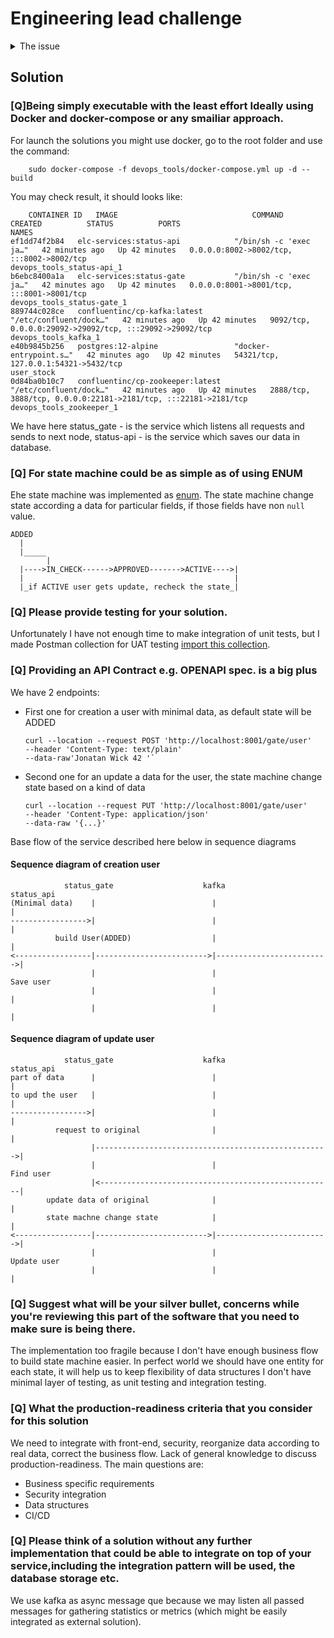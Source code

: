 # Engineering lead challenge

<details><summary>The issue</summary>
<p>
The employees on this system are assigned to different states, Initially when an employee is added it will be assigned
"ADDED" state automatically .

The other states (State machine) for A given Employee are:
- ADDED
- IN-CHECK
- APPROVED
- ACTIVE

Our backend stack is:
- Java 11
- Spring Framework
- Kafka

**First Part:**

Your task is to build  Restful API doing the following:
- An Endpoint to support adding an employee with very basic employee details including (name, contractDto information,
  age, you can decide.) With initial state "ADDED" which incidates that the employee isn't active yet.
- Another endpoint to change the state of a given employee to "In-CHECK" or any of the states defined above in the
  state machine

Please provide a solution with the  above features with the following consideration.
- Being simply executable with the least effort Ideally using Docker and docker-compose or any smailiar approach.
- For state machine could be as simple as of using ENUM or by using https://projects.spring.io/spring-statemachine/
- Please provide testing for your solution.
- Providing an API Contract e.g. OPENAPI spec. is a big plus

**Second Part (Optional but a plus):**

Being concerned about developing high quality, resilient software, giving the fact, that you will be participating,
mentoring other engineers in the coding review process.
- Suggest what will be your silver bullet, concerns while you're reviewing this part of the software that you need to
  make sure is being there.
- What the production-readiness criteria that you consider for this solution

**Third Part (Optional but a plus):**
Another Team in the company is building another service, This service will be used to provide some statistics of the
employees, this could be used to list the number of employees per country, other types of statistics which is very
vague at the moment
- Please think of a solution without any further implementation that could be able to integrate on top of your service,
  including the integration pattern will be used, the database storage etc.

A high-level architecture diagram is sufficient to present this.
</p>
</details>

## Solution
### [Q]Being simply executable with the least effort Ideally using Docker and docker-compose or any smailiar approach.

For launch the solutions you might use docker, go to the root folder and use the command:

        sudo docker-compose -f devops_tools/docker-compose.yml up -d --build

You may check result, it should looks like:
        
        CONTAINER ID   IMAGE                              COMMAND                  CREATED          STATUS          PORTS                                                                                  NAMES
    ef1dd74f2b84   elc-services:status-api            "/bin/sh -c 'exec ja…"   42 minutes ago   Up 42 minutes   0.0.0.0:8002->8002/tcp, :::8002->8002/tcp                                              devops_tools_status-api_1
    b6ebc8400a1a   elc-services:status-gate           "/bin/sh -c 'exec ja…"   42 minutes ago   Up 42 minutes   0.0.0.0:8001->8001/tcp, :::8001->8001/tcp                                              devops_tools_status-gate_1
    889744c028ce   confluentinc/cp-kafka:latest       "/etc/confluent/dock…"   42 minutes ago   Up 42 minutes   9092/tcp, 0.0.0.0:29092->29092/tcp, :::29092->29092/tcp                                devops_tools_kafka_1
    e40b9845b256   postgres:12-alpine                 "docker-entrypoint.s…"   42 minutes ago   Up 42 minutes   54321/tcp, 127.0.0.1:54321->5432/tcp                                                   user_stock
    0d84ba0b10c7   confluentinc/cp-zookeeper:latest   "/etc/confluent/dock…"   42 minutes ago   Up 42 minutes   2888/tcp, 3888/tcp, 0.0.0.0:22181->2181/tcp, :::22181->2181/tcp                        devops_tools_zookeeper_1

We have here status_gate - is the service which listens all requests and sends to next node, status-api - is the service
which saves our data in database. 

### [Q] For state machine could be as simple as of using ENUM

Еhe state machine was implemented as [enum](status_gate/src/main/java/eu/senla/status_gate/dto/UserState.java). The state 
machine change state according a data for particular fields, if those fields have non `null` value. 

    ADDED
      |
      |_____
            |
      |---->IN_CHECK------>APPROVED------->ACTIVE---->|
      |                                               |
      |_if ACTIVE user gets update, recheck the state_|


### [Q] Please provide testing for your solution.

Unfortunately I have not enough time to make integration of unit tests, but I made Postman collection for UAT testing
[import this collection](postman_uat/status_service.postman_collection.json).

### [Q] Providing an API Contract e.g. OPENAPI spec. is a big plus
We have 2 endpoints:
* First one for creation a user with minimal data, as default state will be ADDED
    ```
    curl --location --request POST 'http://localhost:8001/gate/user' 
  --header 'Content-Type: text/plain' 
  --data-raw'Jonatan Wick 42 '`
    ```
* Second one for an update a data for the user, the state machine change state based on a kind of data
    ```
    curl --location --request PUT 'http://localhost:8001/gate/user' 
  --header 'Content-Type: application/json' 
  --data-raw '{...}'
    ```
Base flow of the service described here below in sequence diagrams

#### Sequence diagram of creation user

                status_gate                    kafka                   status_api
    (Minimal data)    |                          |                          |
    ----------------->|                          |                          |
              build User(ADDED)                  |                          |
    <-----------------|------------------------->|------------------------->|
                      |                          |                      Save user
                      |                          |                          |
                      |                          |                          |


#### Sequence diagram of update user

                status_gate                    kafka                   status_api
    part of data      |                          |                          |
    to upd the user   |                          |                          |
    ----------------->|                          |                          |
              request to original                |                          |
                      |---------------------------------------------------->|
                      |                          |                      Find user
                      |<----------------------------------------------------|
            update data of original              |                          |
            state machne change state            |                          |
    <-----------------|------------------------->|------------------------->|
                      |                          |                     Update user
                      |                          |                          |


### [Q] Suggest what will be your silver bullet, concerns while you're reviewing this part of the software that you need to make sure is being there.

The implementation too fragile because I don't have enough business flow to build state machine easier. In perfect world
we should have one entity for each state, it will help us to keep flexibility of data structures
I don't have minimal layer of testing, as unit testing and integration testing. 

### [Q] What the production-readiness criteria that you consider for this solution

We need to integrate with front-end, security, reorganize data according to real data, correct the business flow.
Lack of general knowledge to discuss production-readiness. The main questions are:
* Business specific requirements
* Security integration
* Data structures
* CI/CD

### [Q] Please think of a solution without any further implementation that could be able to integrate on top of your service,including the integration pattern will be used, the database storage etc.

We use kafka as async message que because we may listen all passed messages for gathering 
statistics or metrics (which might be easily integrated as external solution).
